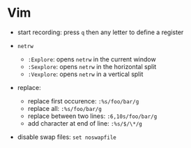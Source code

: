 # Vim

* start recording: press `q` then any letter to define a register

* `netrw`
	* `:Explore`: opens `netrw` in the current window
	* `:Sexplore`: opens `netrw` in the horizontal split
	* `:Vexplore`: opens `netrw` in a vertical split

* replace:
  * replace first occurence: `:%s/foo/bar/g`
  * replace all: `:%s/foo/bar/g`
  * replace between two lines: `:6,10s/foo/bar/g`
  * add character at end of line: `:%s/$/\*/g`

* disable swap files: `set noswapfile`